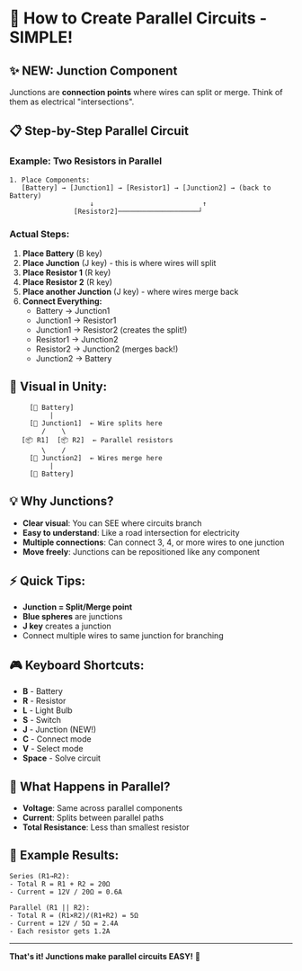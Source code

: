 # 🔀 How to Create Parallel Circuits - SIMPLE!

## ✨ **NEW: Junction Component**
Junctions are **connection points** where wires can split or merge. Think of them as electrical "intersections".

## 📋 **Step-by-Step Parallel Circuit**

### **Example: Two Resistors in Parallel**

```
1. Place Components:
   [Battery] → [Junction1] → [Resistor1] → [Junction2] → (back to Battery)
                    ↓                           ↑
                [Resistor2]────────────────────┘
```

### **Actual Steps:**
1. **Place Battery** (B key)
2. **Place Junction** (J key) - this is where wires will split
3. **Place Resistor 1** (R key)
4. **Place Resistor 2** (R key)
5. **Place another Junction** (J key) - where wires merge back
6. **Connect Everything:**
   - Battery → Junction1
   - Junction1 → Resistor1
   - Junction1 → Resistor2 (creates the split!)
   - Resistor1 → Junction2
   - Resistor2 → Junction2 (merges back!)
   - Junction2 → Battery

## 🎯 **Visual in Unity:**

```
     [🔋 Battery]
          |
     [🔵 Junction1]  ← Wire splits here
        /    \
   [📦 R1]  [📦 R2]  ← Parallel resistors
        \    /
     [🔵 Junction2]  ← Wires merge here
          |
     [🔋 Battery]
```

## 💡 **Why Junctions?**
- **Clear visual**: You can SEE where circuits branch
- **Easy to understand**: Like a road intersection for electricity
- **Multiple connections**: Can connect 3, 4, or more wires to one junction
- **Move freely**: Junctions can be repositioned like any component

## ⚡ **Quick Tips:**
- **Junction = Split/Merge point**
- **Blue spheres** are junctions
- **J key** creates a junction
- Connect multiple wires to same junction for branching

## 🎮 **Keyboard Shortcuts:**
- **B** - Battery
- **R** - Resistor
- **L** - Light Bulb
- **S** - Switch
- **J** - Junction (NEW!)
- **C** - Connect mode
- **V** - Select mode
- **Space** - Solve circuit

## 🔬 **What Happens in Parallel?**
- **Voltage**: Same across parallel components
- **Current**: Splits between parallel paths
- **Total Resistance**: Less than smallest resistor

## 📝 **Example Results:**
```
Series (R1→R2):
- Total R = R1 + R2 = 20Ω
- Current = 12V / 20Ω = 0.6A

Parallel (R1 || R2):
- Total R = (R1×R2)/(R1+R2) = 5Ω
- Current = 12V / 5Ω = 2.4A
- Each resistor gets 1.2A
```

---

**That's it! Junctions make parallel circuits EASY!** 🎉